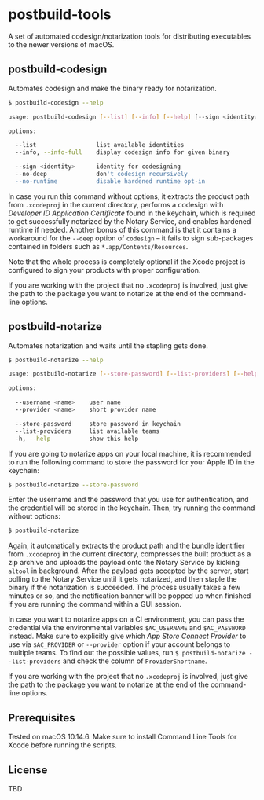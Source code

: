 # postbuild-tools

A set of automated codesign/notarization tools for distributing executables to the newer versions of macOS.

## postbuild-codesign

Automates codesign and make the binary ready for notarization.

```sh
$ postbuild-codesign --help
```

```sh
usage: postbuild-codesign [--list] [--info] [--help] [--sign <identity>] [--no-deep] [--no-runtime] [package-path]

options:

  --list                 list available identities
  --info, --info-full    display codesign info for given binary

  --sign <identity>      identity for codesigning
  --no-deep              don't codesign recursively
  --no-runtime           disable hardened runtime opt-in
```

In case you run this command without options, it extracts the product path from `.xcodeproj` in the current directory, performs a codesign with *Developer ID Application Certificate* found in the keychain, which is required to get successfully notarized by the Notary Service, and enables hardened runtime if needed. Another bonus of this command is that it contains a workaround for the `--deep` option of `codesign` – it fails to sign sub-packages contained in folders such as `*.app/Contents/Resources`.

Note that the whole process is completely optional if the Xcode project is configured to sign your products with proper configuration.

If you are working with the project that no `.xcodeproj` is involved, just give the path to the package you want to notarize at the end of the command-line options.

## postbuild-notarize

Automates notarization and waits until the stapling gets done.

```sh
$ postbuild-notarize --help
```

```sh
usage: postbuild-notarize [--store-password] [--list-providers] [--help] [package-path]

options:

  --username <name>    user name
  --provider <name>    short provider name

  --store-password     store password in keychain
  --list-providers     list available teams
  -h, --help           show this help
```

If you are going to notarize apps on your local machine, it is recommended to run the following command to store the password for your Apple ID in the keychain:

```sh
$ postbuild-notarize --store-password
```

Enter the username and the password that you use for authentication, and the credential will be stored in the keychain. Then, try running the command without options:

```sh
$ postbuild-notarize
```

Again, it automatically extracts the product path and the bundle identifier from `.xcodeproj` in the current directory, compresses the built product as a zip archive and uploads the payload onto the Notary Service by kicking `altool` in background. After the payload gets accepted by the server, start polling to the Notary Service until it gets notarized, and then staple the binary if the notarization is succeeded. The process usually takes a few minutes or so, and the notification banner will be popped up when finished if you are running the command within a GUI session.

In case you want to notarize apps on a CI environment, you can pass the credential via the environmental variables `$AC_USERNAME` and `$AC_PASSWORD` instead. Make sure to explicitly give which *App Store Connect Provider* to use via `$AC_PROVIDER` or `--provider` option if your account belongs to multiple teams. To find out the possible values, run `$ postbuild-notarize --list-providers` and check the column of `ProviderShortname`.

If you are working with the project that no `.xcodeproj` is involved, just give the path to the package you want to notarize at the end of the command-line options.

## Prerequisites

Tested on macOS 10.14.6. Make sure to install Command Line Tools for Xcode before running the scripts.

## License

TBD
